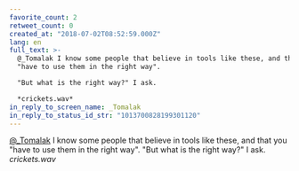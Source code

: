 ```yaml
---
favorite_count: 2
retweet_count: 0
created_at: "2018-07-02T08:52:59.000Z"
lang: en
full_text: >-
  @_Tomalak I know some people that believe in tools like these, and that you
  "have to use them in the right way".

  "But what is the right way?" I ask.

  *crickets.wav*
in_reply_to_screen_name: _Tomalak
in_reply_to_status_id_str: "1013700828199301120"
---
```


[@\_Tomalak](https://twitter.com/_Tomalak) I know some people that believe in
tools like these, and that you "have to use them in the right way". "But what is
the right way?" I ask. _crickets.wav_
